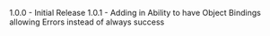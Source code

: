 1.0.0 - Initial Release
1.0.1 - Adding in Ability to have Object Bindings allowing Errors instead of always success